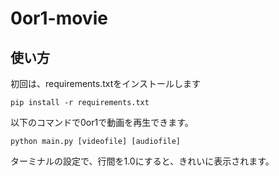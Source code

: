 # 0or1-movie

## 使い方

初回は、requirements.txtをインストールします

```shell
pip install -r requirements.txt
```

以下のコマンドで0or1で動画を再生できます。
```shell
python main.py [videofile] [audiofile]
```

ターミナルの設定で、行間を1.0にすると、きれいに表示されます。
